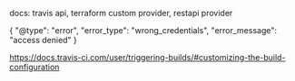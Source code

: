 docs: travis api, terraform custom provider, restapi provider

{
  "@type": "error",
  "error_type": "wrong_credentials",
  "error_message": "access denied"
}

https://docs.travis-ci.com/user/triggering-builds/#customizing-the-build-configuration
